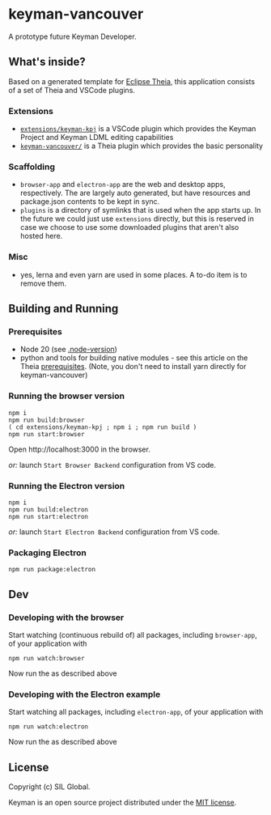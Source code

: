 # keyman-vancouver

A prototype future Keyman Developer.

## What's inside?

Based on a generated template for [Eclipse Theia](https://theia-ide.org), this application consists of a set of Theia and VSCode plugins.

### Extensions

- [`extensions/keyman-kpj`](./extensions/keyman-kpj/) is a VSCode plugin which provides the Keyman Project and Keyman LDML editing capabilities
- [`keyman-vancouver/`](./extensions/keyman-vancouver/) is a Theia plugin which provides the basic personality

### Scaffolding

- `browser-app` and `electron-app` are the web and desktop apps, respectively. The are largely auto generated, but have resources and package.json contents to be kept in sync.
- `plugins` is a directory of symlinks that is used when the app starts up. In the future we could just use `extensions` directly, but this is reserved in case we choose to use some downloaded plugins that aren't also hosted here.

### Misc

- yes, lerna and even yarn are used in some places. A to-do item is to remove them.

## Building and Running

### Prerequisites

- Node 20 (see [.node-version](./.node-version))
- python and tools for building native modules - see this article on the Theia [prerequisites](https://github.com/eclipse-theia/theia/blob/master/doc/Developing.md#prerequisites). (Note, you don't need to install yarn directly for keyman-vancouver)


### Running the browser version

    npm i
    npm run build:browser
    ( cd extensions/keyman-kpj ; npm i ; npm run build )
    npm run start:browser

Open http://localhost:3000 in the browser.

*or:* launch `Start Browser Backend` configuration from VS code.

### Running the Electron version

    npm i
    npm run build:electron
    npm run start:electron

*or:* launch `Start Electron Backend` configuration from VS code.

### Packaging Electron

    npm run package:electron

## Dev

### Developing with the browser

Start watching (continuous rebuild of) all packages, including `browser-app`, of your application with

    npm run watch:browser

Now run the as described above

### Developing with the Electron example

Start watching all packages, including `electron-app`, of your application with

    npm run watch:electron

Now run the as described above

## License

Copyright (c) SIL Global.

Keyman is an open source project distributed under the [MIT license](LICENSE.md).
